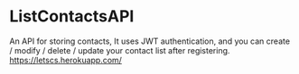 # ListContactsAPI
An API for storing contacts, It uses JWT authentication, and you can create / modify / delete / update your contact list after registering.
https://letscs.herokuapp.com/
